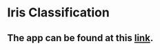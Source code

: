 # Iris Classification
## The app can be found at this [link](https://iris-classification.streamlit.app/).
